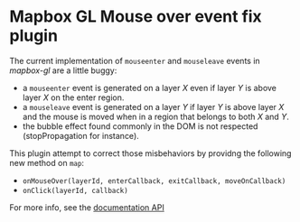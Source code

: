 # Mapbox GL Mouse over event fix plugin

The current implementation of `mouseenter` and `mouseleave` events in *mapbox-gl* are a little buggy:
- a `mouseenter` event is generated on a layer *X* even if layer *Y* is above layer *X* on the enter region.
- a `mouseleave` event is generated on a layer *Y* if layer *Y* is above layer *X* and the mouse is moved when in a region that belongs to both *X* and *Y*.
- the bubble effect found commonly in the DOM is not respected (stopPropagation for instance).

This plugin attempt to correct those misbehaviors by providng the following new method on `map`:
- `onMouseOver(layerId, enterCallback, exitCallback, moveOnCallback)`
- `onClick(layerId, callback)`

For more info, see the [documentation API](https://jrd.github.io/mapbox-gl-mouse-over-event/)
